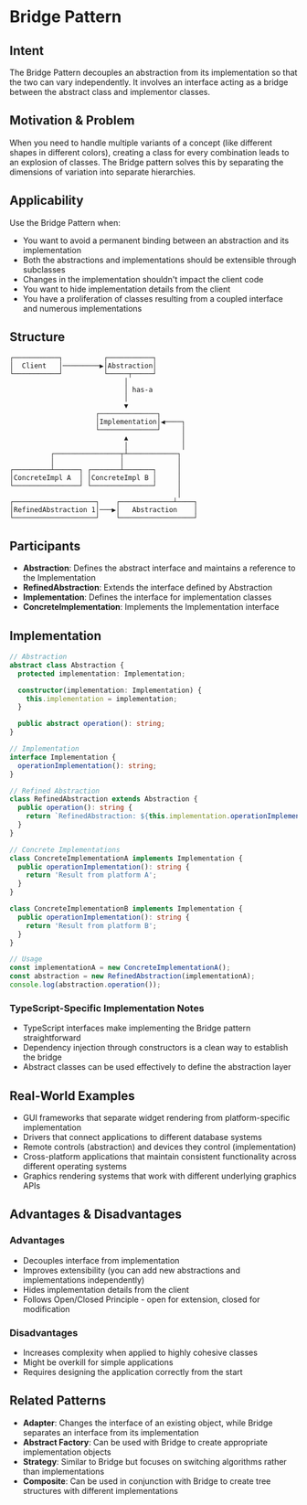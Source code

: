 # Bridge Pattern

## Intent
The Bridge Pattern decouples an abstraction from its implementation so that the two can vary independently. It involves an interface acting as a bridge between the abstract class and implementor classes.

## Motivation & Problem
When you need to handle multiple variants of a concept (like different shapes in different colors), creating a class for every combination leads to an explosion of classes. The Bridge pattern solves this by separating the dimensions of variation into separate hierarchies.

## Applicability
Use the Bridge Pattern when:
- You want to avoid a permanent binding between an abstraction and its implementation
- Both the abstractions and implementations should be extensible through subclasses
- Changes in the implementation shouldn't impact the client code
- You want to hide implementation details from the client
- You have a proliferation of classes resulting from a coupled interface and numerous implementations

## Structure
```
┌───────────┐          ┌───────────┐
│  Client   │─────────▶│Abstraction│
└───────────┘          └─────┬─────┘
                            │
                            │ has-a
                            │
                            ▼
                     ┌──────────────┐
                     │Implementation│◀────┐
                     └──────────────┘     │
                            ▲             │
                            │             │
          ┌────────────────┬┴────────────┐
          │                │             │
┌─────────┴──────┐ ┌───────┴───────┐     │
│ConcreteImpl A  │ │ConcreteImpl B │     │
└────────────────┘ └───────────────┘     │
                                         │
┌────────────────────┐    ┌─────────────┴────┐
│RefinedAbstraction 1│───▶│   Abstraction    │
└────────────────────┘    └──────────────────┘
```

## Participants
- **Abstraction**: Defines the abstract interface and maintains a reference to the Implementation
- **RefinedAbstraction**: Extends the interface defined by Abstraction
- **Implementation**: Defines the interface for implementation classes
- **ConcreteImplementation**: Implements the Implementation interface

## Implementation
```typescript
// Abstraction
abstract class Abstraction {
  protected implementation: Implementation;

  constructor(implementation: Implementation) {
    this.implementation = implementation;
  }

  public abstract operation(): string;
}

// Implementation
interface Implementation {
  operationImplementation(): string;
}

// Refined Abstraction
class RefinedAbstraction extends Abstraction {
  public operation(): string {
    return `RefinedAbstraction: ${this.implementation.operationImplementation()}`;
  }
}

// Concrete Implementations
class ConcreteImplementationA implements Implementation {
  public operationImplementation(): string {
    return 'Result from platform A';
  }
}

class ConcreteImplementationB implements Implementation {
  public operationImplementation(): string {
    return 'Result from platform B';
  }
}

// Usage
const implementationA = new ConcreteImplementationA();
const abstraction = new RefinedAbstraction(implementationA);
console.log(abstraction.operation());
```

### TypeScript-Specific Implementation Notes
- TypeScript interfaces make implementing the Bridge pattern straightforward
- Dependency injection through constructors is a clean way to establish the bridge
- Abstract classes can be used effectively to define the abstraction layer

## Real-World Examples
- GUI frameworks that separate widget rendering from platform-specific implementation
- Drivers that connect applications to different database systems
- Remote controls (abstraction) and devices they control (implementation)
- Cross-platform applications that maintain consistent functionality across different operating systems
- Graphics rendering systems that work with different underlying graphics APIs

## Advantages & Disadvantages

### Advantages
- Decouples interface from implementation
- Improves extensibility (you can add new abstractions and implementations independently)
- Hides implementation details from the client
- Follows Open/Closed Principle - open for extension, closed for modification

### Disadvantages
- Increases complexity when applied to highly cohesive classes
- Might be overkill for simple applications
- Requires designing the application correctly from the start

## Related Patterns
- **Adapter**: Changes the interface of an existing object, while Bridge separates an interface from its implementation
- **Abstract Factory**: Can be used with Bridge to create appropriate implementation objects
- **Strategy**: Similar to Bridge but focuses on switching algorithms rather than implementations
- **Composite**: Can be used in conjunction with Bridge to create tree structures with different implementations